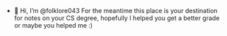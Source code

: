- 👋 Hi, I’m @folklore043
For the meantime this place is your destination for notes on your CS degree, hopefully I helped you get a better grade or maybe you helped me :)

<!---
folklore043/folklore043 is a ✨ special ✨ repository because its `README.md` (this file) appears on your GitHub profile.
You can click the Preview link to take a look at your changes.
--->
